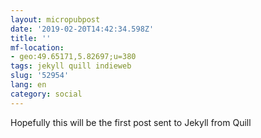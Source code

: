 ```yaml
---
layout: micropubpost
date: '2019-02-20T14:42:34.598Z'
title: ''
mf-location:
- geo:49.65171,5.82697;u=380
tags: jekyll quill indieweb
slug: '52954'
lang: en
category: social
---
```

Hopefully this will be the first post sent to Jekyll from Quill
